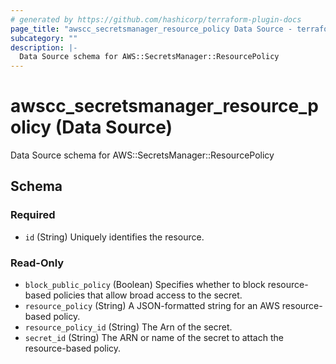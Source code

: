 ```yaml
---
# generated by https://github.com/hashicorp/terraform-plugin-docs
page_title: "awscc_secretsmanager_resource_policy Data Source - terraform-provider-awscc"
subcategory: ""
description: |-
  Data Source schema for AWS::SecretsManager::ResourcePolicy
---
```


# awscc_secretsmanager_resource_policy (Data Source)

Data Source schema for AWS::SecretsManager::ResourcePolicy



<!-- schema generated by tfplugindocs -->
## Schema

### Required

- `id` (String) Uniquely identifies the resource.

### Read-Only

- `block_public_policy` (Boolean) Specifies whether to block resource-based policies that allow broad access to the secret.
- `resource_policy` (String) A JSON-formatted string for an AWS resource-based policy.
- `resource_policy_id` (String) The Arn of the secret.
- `secret_id` (String) The ARN or name of the secret to attach the resource-based policy.
